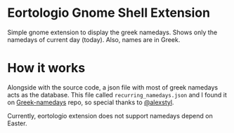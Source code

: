 # Eortologio Gnome Shell Extension
Simple gnome extension to display the greek namedays. Shows only the namedays of current day (today). Also, names are in Greek.


# How it works
Alongside with the source code, a json file with most of greek namedays acts as the database. This file called `recurring_namedays.json` and I found it on [Greek-namedays](https://github.com/alexstyl/Greek-namedays) repo, so special thanks to [@alexstyl](https://github.com/alexstyl).

Currently, eortologio extension does not support namedays depend on Easter.
